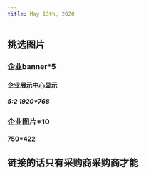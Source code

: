```yaml
---
title: May 13th, 2020
---
```


## 挑选图片
### 企业banner*5
#### 企业展示中心显示
##### 5:2 1920*768

### 企业图片*10
#### 750*422

## 链接的话只有采购商采购商才能
